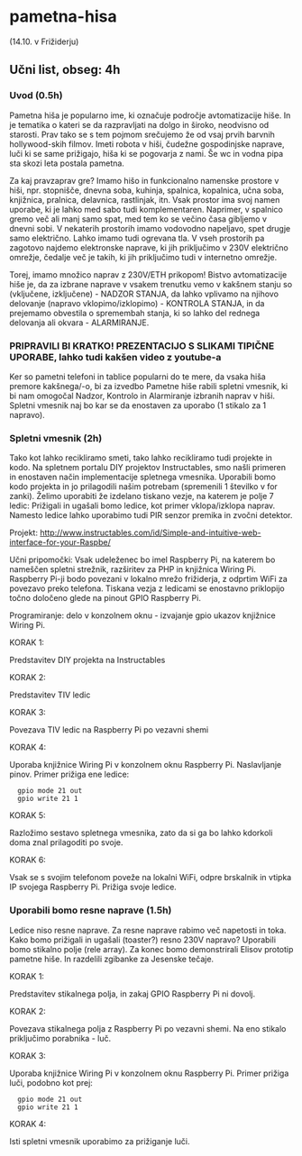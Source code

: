 # pametna-hisa
(14.10. v Frižiderju)

## Učni list, obseg: 4h

### Uvod (0.5h)

Pametna hiša je popularno ime, ki označuje področje avtomatizacije hiše. In je tematika o kateri se da razpravljati na dolgo in široko, neodvisno od starosti. Prav tako se s tem pojmom srečujemo že od vsaj prvih barvnih hollywood-skih filmov. Imeti robota v hiši, čudežne gospodinjske naprave, luči ki se same prižigajo, hiša ki se pogovarja z nami. Še wc in vodna pipa sta skozi leta postala pametna. 

Za kaj pravzaprav gre? Imamo hišo in funkcionalno namenske prostore v hiši, npr. stopnišče, dnevna soba, kuhinja, spalnica, kopalnica, učna soba, knjižnica, pralnica, delavnica, rastlinjak, itn. Vsak prostor ima svoj namen uporabe, ki je lahko med sabo tudi komplementaren. Naprimer, v spalnico gremo več ali manj samo spat, med tem ko se večino časa gibljemo v dnevni sobi. V nekaterih prostorih imamo vodovodno napeljavo, spet drugje samo električno. Lahko imamo tudi ogrevana tla. V vseh prostorih pa zagotovo najdemo elektronske naprave, ki jih priključimo v 230V električno omrežje, čedalje več je takih, ki jih priključimo tudi v internetno omrežje.

Torej, imamo množico naprav z 230V/ETH prikopom! Bistvo avtomatizacije hiše je, da za izbrane naprave v vsakem trenutku vemo v kakšnem stanju so (vključene, izključene) - NADZOR STANJA, da lahko vplivamo na njihovo delovanje (napravo vklopimo/izklopimo) - KONTROLA STANJA, in da prejemamo obvestila o spremembah stanja, ki so lahko del rednega delovanja ali okvara - ALARMIRANJE.

### PRIPRAVILI BI KRATKO! PREZENTACIJO S SLIKAMI TIPIČNE UPORABE, lahko tudi kakšen video z youtube-a

Ker so pametni telefoni in tablice popularni do te mere, da vsaka hiša premore kakšnega/-o, bi za izvedbo Pametne hiše rabili spletni vmesnik, ki bi nam omogočal Nadzor, Kontrolo in Alarmiranje izbranih naprav v hiši. Spletni vmesnik naj bo kar se da enostaven za uporabo (1 stikalo za 1 napravo).

### Spletni vmesnik (2h)

Tako kot lahko recikliramo smeti, tako lahko recikliramo tudi projekte in kodo. Na spletnem portalu DIY projektov Instructables, smo našli primeren in enostaven način implementacije spletnega vmesnika. Uporabili bomo kodo projekta in jo prilagodili našim potrebam (spremenili 1 številko v for zanki). Želimo uporabiti že izdelano tiskano vezje, na katerem je polje 7 ledic: Prižigali in ugašali bomo ledice, kot primer vklopa/izklopa naprav. Namesto ledice lahko uporabimo tudi PIR senzor premika in zvočni detektor.

Projekt: http://www.instructables.com/id/Simple-and-intuitive-web-interface-for-your-Raspbe/

Učni pripomočki: Vsak udeleženec bo imel Raspberry Pi, na katerem bo nameščen spletni strežnik, razširitev za PHP in knjižnica Wiring Pi. Raspberry Pi-ji bodo povezani v lokalno mrežo frižiderja, z odprtim WiFi za povezavo preko telefona. Tiskana vezja z ledicami se enostavno priklopijo točno določeno glede na pinout GPIO Raspberry Pi.

Programiranje: delo v konzolnem oknu - izvajanje gpio ukazov knjižnice Wiring Pi.

KORAK 1:

Predstavitev DIY projekta na Instructables

KORAK 2:

Predstavitev TIV ledic

KORAK 3:

Povezava TIV ledic na Raspberry Pi po vezavni shemi

KORAK 4:

Uporaba knjižnice Wiring Pi v konzolnem oknu Raspberry Pi. Naslavljanje pinov. Primer prižiga ene ledice:
```
  gpio mode 21 out
  gpio write 21 1
```
KORAK 5:

Razložimo sestavo spletnega vmesnika, zato da si ga bo lahko kdorkoli doma znal prilagoditi po svoje.

KORAK 6:

Vsak se s svojim telefonom poveže na lokalni WiFi, odpre brskalnik in vtipka IP svojega Raspberry Pi. Prižiga svoje ledice.

### Uporabili bomo resne naprave (1.5h)

Ledice niso resne naprave. Za resne naprave rabimo več napetosti in toka. Kako bomo prižigali in ugašali (toaster?) resno 230V napravo? Uporabili bomo stikalno polje (rele array). Za konec bomo demonstrirali Elisov prototip pametne hiše. In razdelili zgibanke za Jesenske tečaje.

KORAK 1:

Predstavitev stikalnega polja, in zakaj GPIO Raspberry Pi ni dovolj.

KORAK 2:

Povezava stikalnega polja z Raspberry Pi po vezavni shemi. Na eno stikalo priključimo porabnika - luč.

KORAK 3:

Uporaba knjižnice Wiring Pi v konzolnem oknu Raspberry Pi. Primer prižiga luči, podobno kot prej:
```
  gpio mode 21 out
  gpio write 21 1
```

KORAK 4:

Isti spletni vmesnik uporabimo za prižiganje luči.



